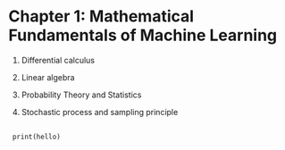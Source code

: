 # Chapter 1: Mathematical Fundamentals of Machine Learning

1. Differential calculus

2. Linear algebra

3. Probability Theory and Statistics

4. Stochastic process and sampling principle

## 

` print(hello)`

